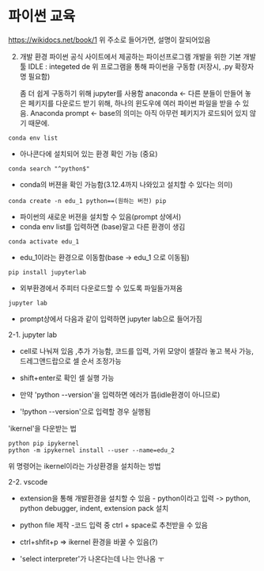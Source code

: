 # 파이썬 교육
https://wikidocs.net/book/1 
위 주소로 들어가면, 설명이 잘되어있음

2. 개발 환경
   파이썬 공식 사이트에서 제공하는 파이선프로그램 개발을 위한 기본 개발 툴
   IDLE : integeted de
   위 프로그램을 통해 파이썬을 구동함 (저장시, .py 확장자명 필요함)

   좀 더 쉽게 구동하기 위해 jupyter를 사용함
   anaconda <- 다른 분들이 만들어 놓은 페키지를 다운로드 받기 위해, 하나의 윈도우에 여러 파이썬 파일을 받을 수 있음.
   Anaconda prompt <- base의 의미는 아직 아무런 페키지가 로드되어 있지 않기 때문에.

   
```
conda env list
```
-  아나콘다에 설치되어 있는 환경 확인 가능 (중요)

```
conda search "^python$"
```
-  conda의 버젼을 확인 가능함(3.12.4까지 나와있고 설치할 수 있다는 의미)


```
conda create -n edu_1 python==(원하는 버전) pip
```
-  파이썬의 새로운 버젼을 설치할 수 있음(prompt 상에서)
-  conda env list를 입력하면 (base)말고 다른 환경이 생김

```
conda activate edu_1
```
- edu_1이라는 환경으로 이동함(base -> edu_1 으로 이동됨)

```
pip install jupyterlab
```
- 외부환경에서 주피터 다운로드할 수 있도록 파일들가져옴

```
jupyter lab
```
-  prompt상에서 다음과 같이 입력하면 jupyter lab으로 들어가짐

2-1. jupyter lab 
-  cell로 나눠져 있음 ,추가 가능함, 코드를 입력, 가위 모양이 셀잘라 놓고 복사 가능, 드레그앤드랍으로 셀 순서 조정가능
-  shift+enter로 확인 셀 실행 가능

  -   만약 'python --version'을 입력하면 에러가 뜸(idle환경이 아니므로)
  -   '!python --version'으로 입력할 경우 실행됨

'ikernel'을 다운받는 법
```
python pip ipykernel
python -m ipykernel install --user --name=edu_2
```
위 명령어는 ikernel이라는 가상환경을 설치하는 방법

2-2. vscode
  -  extension을 통해 개발환경을 설치할 수 있음
    -  python이라고 입력 -> python, python debugger, indent, extension pack 설치
  -  python file 제작
-코드 입력 중 ctrl + space로 추천받을 수 있음

-  ctrl+shfit+p => ikernel 환경을 바꿀 수 있음(?)
  -  'select interpreter'가 나온다는데 나는 안나옴 ㅜ
